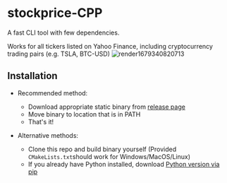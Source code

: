 # stockprice-CPP
A fast CLI tool with few dependencies.

Works for all tickers listed on Yahoo Finance, including cryptocurrency trading pairs (e.g. TSLA, BTC-USD)
![render1679340820713](https://user-images.githubusercontent.com/95553476/226446974-3a6a2124-a225-44f8-8f61-a8521a74b916.gif)


## Installation
- Recommended method:
    - Download appropriate static binary from [release page](https://github.com/Thomas-mcinally/stockprice-CPP/releases/) 
    - Move binary to location that is in PATH
    - That's it!

- Alternative methods:
  - Clone this repo and build binary yourself (Provided `CMakeLists.txt`should work for Windows/MacOS/Linux)
  - If you already have Python installed, download [Python version via pip](https://github.com/Thomas-mcinally/stockprice)


